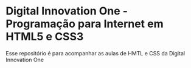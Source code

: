# Digital Innovation One - Programação para Internet em HTML5 e CSS3

Esse repositório é para acompanhar as aulas de HMTL e CSS da Digital Innovation One
